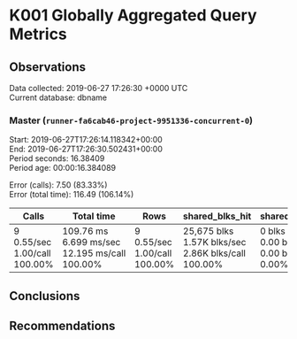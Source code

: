 # K001 Globally Aggregated Query Metrics

## Observations ##
Data collected: 2019-06-27 17:26:30 +0000 UTC  
Current database: dbname  



### Master (`runner-fa6cab46-project-9951336-concurrent-0`) ###
Start: 2019-06-27T17:26:14.118342+00:00  
End: 2019-06-27T17:26:30.502431+00:00  
Period seconds: 16.38409  
Period age: 00:00:16.384089  

Error (calls): 7.50 (83.33%)  
Error (total time): 116.49 (106.14%)

| Calls | Total&nbsp;time | Rows | shared_blks_hit | shared_blks_read | shared_blks_dirtied | shared_blks_written | blk_read_time | blk_write_time | kcache_reads | kcache_writes | kcache_user_time_ms | kcache_system_time |
|-------|------------|------|-----------------|------------------|---------------------|---------------------|---------------|----------------|--------------|---------------|---------------------|--------------------|
|9<br/>0.55/sec<br/>1.00/call<br/>100.00% |109.76&nbsp;ms<br/>6.699&nbsp;ms/sec<br/>12.195&nbsp;ms/call<br/>100.00% |9<br/>0.55/sec<br/>1.00/call<br/>100.00% |25,675&nbsp;blks<br/>1.57K&nbsp;blks/sec<br/>2.86K&nbsp;blks/call<br/>100.00% |0&nbsp;blks<br/>0.00&nbsp;blks/sec<br/>0.00&nbsp;blks/call<br/>0.00% |0&nbsp;blks<br/>0.00&nbsp;blks/sec<br/>0.00&nbsp;blks/call<br/>0.00% |0&nbsp;blks<br/>0.00&nbsp;blks/sec<br/>0.00&nbsp;blks/call<br/>0.00% |0.00&nbsp;ms<br/>0.000&nbsp;ms/sec<br/>0.000&nbsp;ms/call<br/>0.00% |0.00&nbsp;ms<br/>0.000&nbsp;ms/sec<br/>0.000&nbsp;ms/call<br/>0.00% |0.00&nbsp;bytes<br/>0.00&nbsp;bytes/sec<br/>0.00&nbsp;bytes/call<br/>0.00% |0.00&nbsp;bytes<br/>0.00&nbsp;bytes/sec<br/>0.00&nbsp;bytes/call<br/>0.00% |0.00&nbsp;ms<br/>0.000&nbsp;ms/sec<br/>0.000&nbsp;ms/call<br/>0.00% |0.00&nbsp;ms<br/>0.000&nbsp;ms/sec<br/>0.000&nbsp;ms/call<br/>0.00%|





## Conclusions ##


## Recommendations ##

